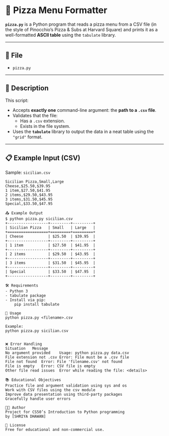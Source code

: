 # 🍕 Pizza Menu Formatter

**`pizza.py`** is a Python program that reads a pizza menu from a CSV file (in the style of Pinocchio’s Pizza & Subs at Harvard Square) and prints it as a well-formatted **ASCII table** using the `tabulate` library.

---

## 📁 File

- `pizza.py`

---

## 🧾 Description

This script:

- Accepts **exactly one** command-line argument: the **path to a `.csv` file**.
- Validates that the file:
  - Has a `.csv` extension.
  - Exists in the file system.
- Uses the **`tabulate`** library to output the data in a neat table using the `"grid"` format.

---

## 📋 Example Input (CSV)

Sample: `sicilian.csv`
```csv
Sicilian Pizza,Small,Large
Cheese,$25.50,$39.95
1 item,$27.50,$41.95
2 items,$29.50,$43.95
3 items,$31.50,$45.95
Special,$33.50,$47.95

📤 Example Output
$ python pizza.py sicilian.csv
+------------------+---------+---------+
| Sicilian Pizza   | Small   | Large   |
+==================+=========+=========+
| Cheese           | $25.50  | $39.95  |
+------------------+---------+---------+
| 1 item           | $27.50  | $41.95  |
+------------------+---------+---------+
| 2 items          | $29.50  | $43.95  |
+------------------+---------+---------+
| 3 items          | $31.50  | $45.95  |
+------------------+---------+---------+
| Special          | $33.50  | $47.95  |
+------------------+---------+---------+

🛠 Requirements
- Python 3
- tabulate package
- Install via pip:
    pip install tabulate

🚀 Usage
python pizza.py <filename>.csv

Example:
python pizza.py sicilian.csv


❌ Error Handling
Situation	Message
No argument provided	Usage: python pizza.py data.csv
File extension not .csv	Error: File must be a .csv file
File not found	Error: File 'filename.csv' not found
File is empty	Error: CSV file is empty
Other file read issues	Error while reading the file: <details>

📚 Educational Objectives
Practice file and argument validation using sys and os
Work with CSV files using the csv module
Improve data presentation using third-party packages
Gracefully handle user errors

👨‍💻 Author
Project for CS50’s Introduction to Python programming
by [SHRIYA DHAWAN]

📄 License
Free for educational and non-commercial use.
